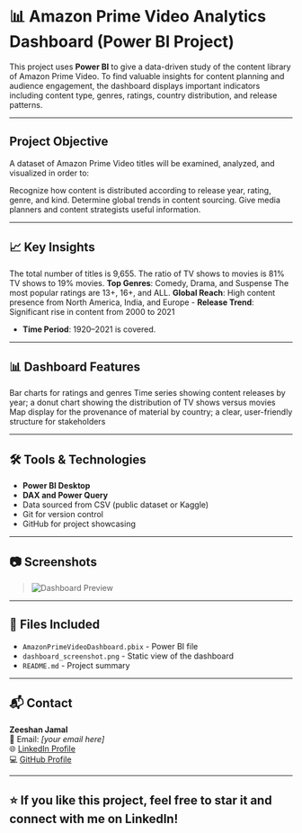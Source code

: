 # 📊 Amazon Prime Video Analytics Dashboard (Power BI Project)

This project uses **Power BI** to give a data-driven study of the content library of Amazon Prime Video. To find valuable insights for content planning and audience engagement, the dashboard displays important indicators including content type, genres, ratings, country distribution, and release patterns.


---

## Project Objective

A dataset of Amazon Prime Video titles will be examined, analyzed, and visualized in order to:

Recognize how content is distributed according to release year, rating, genre, and kind.
Determine global trends in content sourcing.
Give media planners and content strategists useful information.


---

## 📈 Key Insights

The total number of titles is 9,655. The ratio of TV shows to movies is 81% TV shows to 19% movies.
**Top Genres**: Comedy, Drama, and Suspense
The most popular ratings are 13+, 16+, and ALL.
**Global Reach**: High content presence from North America, India, and Europe - **Release Trend**: Significant rise in content from 2000 to 2021
- **Time Period**: 1920–2021 is covered.

---

## 📊 Dashboard Features

Bar charts for ratings and genres
Time series showing content releases by year; a donut chart showing the distribution of TV shows versus movies
Map display for the provenance of material by country; a clear, user-friendly structure for stakeholders

---

## 🛠️ Tools & Technologies

- **Power BI Desktop**
- **DAX and Power Query**
- Data sourced from CSV (public dataset or Kaggle)
- Git for version control
- GitHub for project showcasing

---

## 📷 Screenshots

> ![Dashboard Preview](insert-screenshot-url-here)

---

## 📁 Files Included

- `AmazonPrimeVideoDashboard.pbix` - Power BI file
- `dashboard_screenshot.png` - Static view of the dashboard
- `README.md` - Project summary

---

## 📬 Contact

**Zeeshan Jamal**  
📧 Email: *[your email here]*  
🌐 [LinkedIn Profile](https://www.linkedin.com/in/zeeshan-jamal-365/)  
💻 [GitHub Profile](https://github.com/Zeeshan-Jamal-365)

---

## ⭐ If you like this project, feel free to star it and connect with me on LinkedIn!
